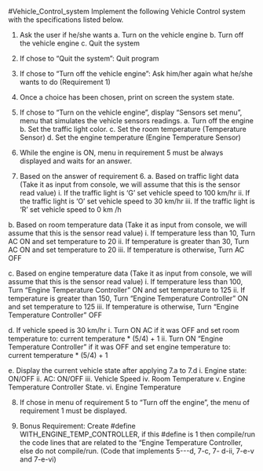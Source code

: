  #Vehicle_Control_system
Implement the following Vehicle Control system with the specifications listed below. 
1. Ask the user if he/she wants 
a. Turn on the vehicle engine 
b. Turn off the vehicle engine 
c. Quit the system 

 

2. If chose to “Quit the system”: Quit program 

 

3. If chose to “Turn off the vehicle engine”: Ask him/her again what he/she wants to do 
(Requirement 1) 

 

4. Once a choice has been chosen, print on screen the system state. 

 

5. If chose to “Turn on the vehicle engine”, display “Sensors set menu”, menu that 
simulates the vehicle sensors readings. 
a. Turn off the engine 
b. Set the traffic light color. 
c. Set the room temperature (Temperature Sensor) 
d. Set the engine temperature (Engine Temperature Sensor) 

 

6. While the engine is ON, menu in requirement 5 must be always displayed and 
waits for an answer. 

 

7. Based on the answer of requirement 6. 
a. Based on traffic light data (Take it as input from console, we will assume that 
this is the sensor read value) 
i. If the traffic light is ‘G’ set vehicle speed to 100 km/hr 
ii. If the traffic light is ‘O’ set vehicle speed to 30 km/hr 
iii. If the traffic light is ‘R’ set vehicle speed to 0 km /h 


b. Based on room temperature data (Take it as input from console, we will assume 
that this is the sensor read value) 
i. If temperature less than 10, Turn AC ON and set 
temperature to 20 
ii. If temperature is greater than 30, Turn AC ON and set 
temperature to 20 
iii. If temperature is otherwise, Turn AC OFF 

 

c. Based on engine temperature data (Take it as input from console, we will 
assume that this is the sensor read value) 
i. If temperature less than 100, Turn “Engine Temperature Controller” 
ON and set temperature to 125 
ii. If temperature is greater than 150, Turn “Engine Temperature 
Controller” ON and set temperature to 125 
iii. If temperature is otherwise, Turn “Engine Temperature Controller” 
OFF 

 

d. If vehicle speed is 30 km/hr 
i. Turn ON AC if it was OFF and set room temperature to: current 
temperature * (5/4) + 1 
ii. Turn ON “Engine Temperature Controller” if it was OFF and set engine 
temperature to: current temperature * (5/4) + 1 

 

e. Display the current vehicle state after applying 7.a to 7.d 
i. Engine state: ON/OFF 
ii. AC: ON/OFF 
iii. Vehicle Speed 
iv. Room Temperature 
v. Engine Temperature Controller State. 
vi. Engine Temperature 

 


8. If chose in menu of requirement 5 to “Turn off the engine”, the menu of 
requirement 1 must be displayed. 

 

9. Bonus Requirement: Create #define WITH_ENGINE_TEMP_CONTROLLER, if this 
#define is 1 then compile/run the code lines that are related to the “Engine 
Temperature Controller, else do not compile/run. (Code that implements          5---d,  7-­­c, 7-­­
d-­­ii, 7-e-v and 7-e-vi) 